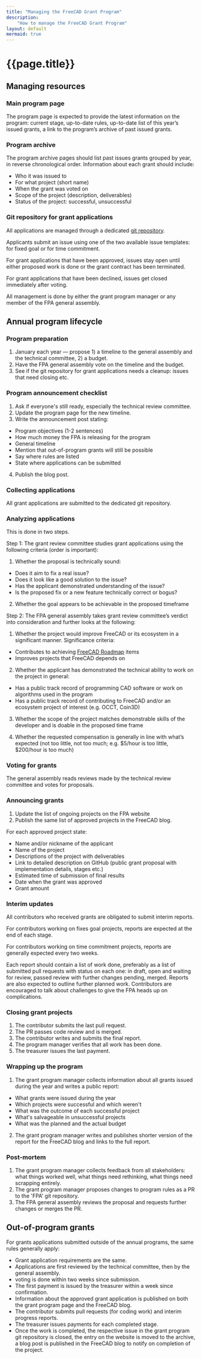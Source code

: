 ```yaml
---
title: "Managing the FreeCAD Grant Program"
description:
    "How to manage the FreeCAD Grant Program"
layout: default
mermaid: true
---
```


# {{page.title}}

## Managing resources

### Main program page

The program page is expected to provide the latest information on the program: current stage, up-to-date rules, up-to-date list of this year’s issued grants, a link to the program’s archive of past issued grants.

### Program archive

The program archive pages should list past issues grants grouped by year, in reverse chronological order. Information about each grant should include:

- Who it was issued to
- For what project (short name)
- When the grant was voted on
- Scope of the project (description, deliverables)
- Status of the project: successful, unsuccessful

### Git repository for grant applications

All applications are managed through a dedicated [git
repository](https://github.com/FreeCAD/FPA-grant-proposals/).

Applicants submit an issue using one of the two available issue templates: for
fixed goal or for time commitment.

For grant applications that have been approved, issues stay open until either
proposed work is done or the grant contract has been terminated.

For grant applications that have been declined, issues get closed immediately
after voting.

All management is done by either the grant program manager or any member of
the FPA general assembly.

## Annual program lifecycle

### Program preparation 

1. January each year — propose 1) a timeline to the general assembly and the technical committee, 2) a budget.
2. Have the FPA general assembly vote on the timeline and the budget.
3. See if the git repository for grant applications needs a cleanup: issues that need closing etc.

### Program announcement checklist

1. Ask if everyone's still ready, especially the technical review committee.
2. Update the program page for the new timeline.
3. Write the announcement post stating: 

- Program objectives (1-2 sentences)
- How much money the FPA is releasing for the program
- General timeline
- Mention that out-of-program grants will still be possible
- Say where rules are listed
- State where applications can be submitted

4. Publish the blog post.

### Collecting applications

All grant applications are submitted to the dedicated git repository.

### Analyzing applications

This is done in two steps.

Step 1: The grant review committee studies grant applications using the following criteria (order is important):

1. Whether the proposal is technically sound:

- Does it aim to fix a real issue?
- Does it look like a good solution to the issue?
- Has the applicant demonstrated understanding of the issue?
- Is the proposed fix or a new feature technically correct or bogus?

2. Whether the goal appears to be achievable in the proposed timeframe

Step 2: The FPA general assembly takes grant review committee’s verdict into consideration and further looks at the following:

1. Whether the project would improve FreeCAD or its ecosystem in a significant manner. Significance criteria:

- Contributes to achieving [FreeCAD Roadmap](https://freecad.github.io/DevelopersHandbook/roadmap/) items
- Improves projects that FreeCAD depends on

2. Whether the applicant has demonstrated the technical ability to work on the project in general:

- Has a public track record of programming CAD software or work on algorithms used in the program
- Has a public track record of contributing to FreeCAD and/or an ecosystem project of interest (e.g. OCCT, Coin3D)

3. Whether the scope of the project matches demonstrable skills of the developer and is doable in the proposed time frame

4. Whether the requested compensation is generally in line with what’s expected (not too little, not too much; e.g. $5/hour is too little, $200/hour is too much)

### Voting for grants

The general assembly reads reviews made by the technical review committee and votes for proposals.

### Announcing grants

1. Update the list of ongoing projects on the FPA website
2. Publish the same list of approved projects in the FreeCAD blog.

For each approved project state:

- Name and/or nickname of the applicant
- Name of the project
- Descriptions of the project with deliverables
- Link to detailed description on GitHub (public grant proposal with implementation details, stages etc.)
- Estimated time of submission of final results
- Date when the grant was approved
- Grant amount

### Interim updates

All contributors who received grants are obligated to submit interim reports.

For contributors working on fixes goal projects, reports are expected at the
end of each stage.

For contributors working on time commitment projects, reports are generally
expected every two weeks.

Each report should contain a list of work done, preferably as a list of submitted pull requests with status on each one: in draft, open and waiting for review, passed review with further changes pending, merged. Reports are also expected to outline further planned work. Contributors are encouraged to talk about challenges to give the FPA heads up on complications.

### Closing grant projects

1. The contributor submits the last pull request.
2. The PR passes code review and is merged.
3. The contributor writes and submits the final report.
4. The program manager verifies that all work has been done.
5. The treasurer issues the last payment.

### Wrapping up the program

1. The grant program manager collects information about all grants issued during the year and writes a public report:

- What grants were issued during the year
- Which projects were successful and which weren't
- What was the outcome of each successful project
- What's salvageable in unsuccessful projects
- What was the planned and the actual budget

2. The grant program manager writes and publishes shorter version of the report for the FreeCAD blog and links to the full report.

### Post-mortem

1. The grant program manager collects feedback from all stakeholders: what things worked well, what things need rethinking, what things need scrapping entirely.
2. The grant program manager proposes changes to program rules as a PR to the 'FPA' git repository.
3. The FPA general assembly reviews the proposal and requests further changes or merges the PR.

## Out-of-program grants

For grants applications submitted outside of the annual programs, the same rules generally apply:

- Grant application requirements are the same.
- Applications are first reviewed by the technical committee, then by the general assembly.
- voting is done within two weeks since submission.
- The first payment is issued by the treasurer within a week since confirmation.
- Information about the approved grant application is published on both the grant program page and the FreeCAD blog.
- The contributor submits pull requests (for coding work) and interim progress reports.
- The treasurer issues payments for each completed stage.
- Once the work is completed, the respective issue in the grant program git repository is closed, the entry on the website is moved to the archive, a blog post is published in the FreeCAD blog to notify on completion of the project.

